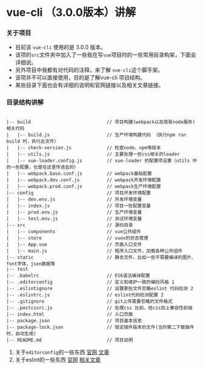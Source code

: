 # vue-cli （3.0.0版本）讲解


### 关于项目

- 目前该 `vue-cli` 使用的是 3.0.0 版本。
- 该项的`src`文件夹中加入了一些我在写`vue`项目时的一些常用目录构架，下面会详细说。
- 另外项目中我都有对代码的注释，来了解 `vue-cli`这个脚手架。
- 该项并不可以直接使用，目的是了解vue-cli 项目结构。
- 某些目录下面也会有详细的说明和官网链接以及相关文章链接。

### 目录结构讲解

```

|-- build                            // 项目构建(webpack以及简易node服务)相关代码
|   |-- build.js                     // 生产环境构建代码 （执行npm run build 时，执行此文件）
|   |-- check-version.js             // 检查node、npm等版本
|   |-- utils.js                     // 主要处理一些css相关的loader
|   |-- vue-loader.config.js         // vue-loader 的配置项设置（utils 中的一些配置，也是在这里传进去的）
|   |-- webpack.base.conf.js         // webpack基础配置
|   |-- webpack.dev.conf.js          // webpack开发环境配置
|   |-- webpack.prod.conf.js         // webpack生产环境配置
|-- config                           // 项目开发环境配置
|   |-- dev.env.js                   // 开发环境变量
|   |-- index.js                     // 项目一些配置变量
|   |-- prod.env.js                  // 生产环境变量
|   |-- test.env.js                  // 测试环境变量
|-- src                              // 源码目录
|   |-- components                   // vue公共组件
|   |-- store                        // vuex的状态管理
|   |-- App.vue                      // 页面入口文件
|   |-- main.js                      // 程序入口文件，加载各种公共组件
|-- static                           // 静态文件，比如一些不需要编译的图片、font字体、json数据等
|-- test
|-- .babelrc                         // ES6语法编译配置
|-- .editorconfig                    // 定义和维护一致的编码风格 1
|-- .eslintignore                    // 设置那些文件忽略eslint 代码检测 2
|-- .eslintrc.js                     // eslint代码检测配置 2
|-- .gitignore                       // git上传需要忽略的文件格式
|-- .postcssrc.js                    // 处理css 比如，给css加上兼容性前缀
|-- index.html                       // 入口页面
|-- package.json                     // 项目基本信息
|-- package-lock.json                // 锁定插件版本的文件(当你第二下载插件时，自动生成)
|-- README.md                        // 项目说明

```


1. 关于`editorconfig`的一些东西 [官网](http://editorconfig.org/)    [文章](https://www.cnblogs.com/xiaohuochai/p/7160067.html)
2. 关于eslint的一些东西 [官网](http://eslint.cn/docs/rules/)  [相关文章](http://cnodejs.org/topic/57c68052b4a3bca66bbddbdd)
